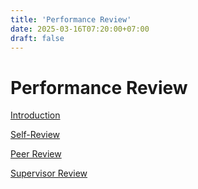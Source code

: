 ```yaml
---
title: 'Performance Review'
date: 2025-03-16T07:20:00+07:00
draft: false
---
```


# Performance Review

[Introduction](./introduction/)

[Self-Review](./self-review/)

[Peer Review](./peer-review/)

[Supervisor Review](./supervisor-review/)
